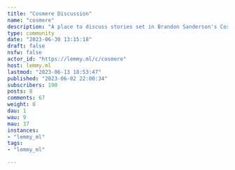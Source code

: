 ```yaml
---
title: "Cosmere Discussion" 
name: "cosmere"
description: "A place to discuss stories set in Brandon Sanderson's Cosmere! Non-Cosmere series such as Skyward are also welcome here.Make sure to tag spoilers. Posts titles should begin with [Book title] to denote what spoilers can be discussed in the thread without tags.i.e [Words of Radiance] or [WoR]Warning! Spoiler markup currently does not work on the Jerboa or Mlem apps. Spoiler text will be plainly visible when viewing from these apps.Any comments with spoilers outside the scope of the book mentioned in the title, or books preceding it in a series should be tagged. Lemmy's spoiler formatting for post bodies and comments is:::: spoiler [Spoiler label here] [Spoiler text here] :::"
type: community
date: "2023-06-30 13:15:18"
draft: false
nsfw: false
actor_id: "https://lemmy.ml/c/cosmere"
host: lemmy.ml
lastmod: "2023-06-13 18:53:47"
published: "2023-06-02 22:00:34"
subscribers: 190
posts: 8
comments: 67
weight: 8
dau: 1
wau: 9
mau: 37
instances:
- "lemmy_ml"
tags: 
- "lemmy_ml"

---
```


